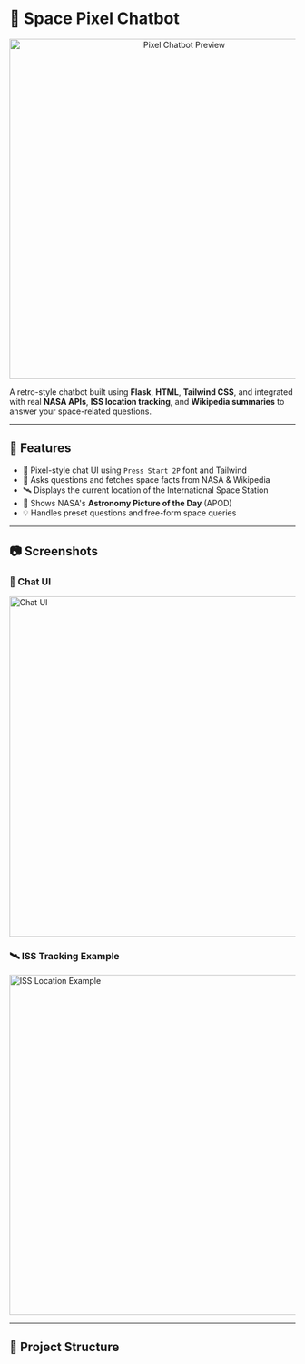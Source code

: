 # 🚀 Space Pixel Chatbot

<p align="center">
  <img src="https://your-image-link-here.jpg" alt="Pixel Chatbot Preview" width="600"/>
</p>

A retro-style chatbot built using **Flask**, **HTML**, **Tailwind CSS**, and integrated with real **NASA APIs**, **ISS location tracking**, and **Wikipedia summaries** to answer your space-related questions.

---

## 🌌 Features

- 💬 Pixel-style chat UI using `Press Start 2P` font and Tailwind
- 🚀 Asks questions and fetches space facts from NASA & Wikipedia
- 🛰️ Displays the current location of the International Space Station
- 📸 Shows NASA's **Astronomy Picture of the Day** (APOD)
- 💡 Handles preset questions and free-form space queries

---

## 📷 Screenshots

### 🌠 Chat UI
<img src="https://your-chat-image-url.jpg" alt="Chat UI" width="600"/>

### 🛰️ ISS Tracking Example
<img src="https://your-iss-image-url.jpg" alt="ISS Location Example" width="600"/>

---

## 📁 Project Structure

